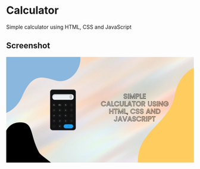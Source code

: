 # Calculator
Simple calculator using HTML, CSS and JavaScript

## Screenshot

![App Screenshot](https://github.com/berkay2626/Calculator/blob/main/Calculator.png?raw=true)
